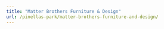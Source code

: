 ```yaml
---
title: "Matter Brothers Furniture & Design"
url: /pinellas-park/matter-brothers-furniture-and-design/
---
```

